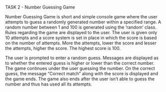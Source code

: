 TASK 2 - Number Guessing Game

Number Guessing Game is short and simple console game where the user attempts to guess a randomly generated number within a specified range. A random number between 1 and 100 is generated using the ‘random’ class. Rules regarding the game are displayed to the user. The user is given only 10 attempts and a score system is set in place in which the score is based on the number of attempts. More the attempts, lower the score and lesser the attempts, higher the score. The highest score is 100.

The user is prompted to enter a random guess. Messages are displayed as to whether the entered guess is higher or lower than the correct number. The game continues under the user guessing the number. On the correct guess, the message “Correct match” along with the score is displayed and the game ends. The game also ends after the user isn’t able to guess the number and thus has used all its attempts.
